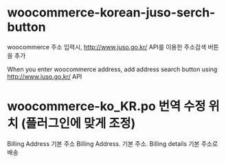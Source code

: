 # woocommerce-korean-juso-serch-button
woocommerce 주소 입력시, http://www.juso.go.kr/ API를 이용한 주소검색 버튼을 추가

When you enter woocommerce address, add address search button using http://www.juso.go.kr/ API

# woocommerce-ko_KR.po 번역 수정 위치 (플러그인에 맞게 조정)
Billing Address 기본 주소
Billing Address. 기본 주소.
Billing details 기본 주소로 배송

